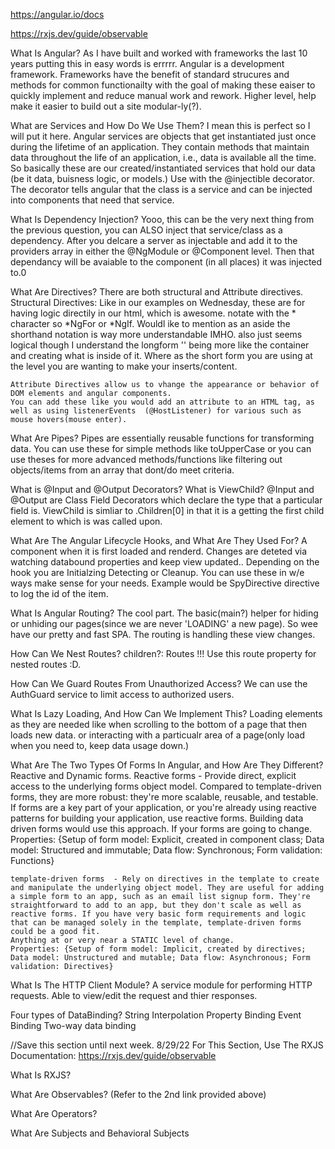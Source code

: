 https://angular.io/docs

https://rxjs.dev/guide/observable

What Is Angular?
    As I have built and worked with frameworks the last 10 years putting this in easy words is errrrr.
    Angular is a development framework.
    Frameworks have the benefit of standard strucures and methods for common functionailty with the goal of making these eaiser to quickly implement and reduce manual work and rework.
    Higher level, help make it easier to build out a site modular-ly(?).  

What are Services and How Do We Use Them?
    I mean this is perfect so I will put it here. 
    Angular services are objects that get instantiated just once during the lifetime of an application. They contain methods that maintain data throughout the life of an application, i.e., data is available all the time. 
    So basically these are our created/instantiated services that hold our data (be it data, buisness logic, or models.)
    Use with the @injectible decorator. The decorator tells angular that the class is a service and can be injected into components that need that service.

 What Is Dependency Injection?
    Yooo, this can be the very next thing from the previous question, you can ALSO inject that service/class as a dependency.
    After you delcare a server as injectable and add it to the providers array in either the @NgModule or @Component level.
    Then that dependancy will be avaiable to the component (in all places) it was injected to.0

What Are Directives?
    There are both structural and Attribute directives.
    Structural Directives:
    Like in our examples on Wednesday, these are for having logic directily in our html, which is awesome. notate with the * character so *NgFor or *NgIf.
    Wouldl ike to mention as an aside the shorthand notation is way more understandable IMHO. also just seems logical though I understand the longform '<ng-template>'
    being more like the container and creating what is inside of it. Where as the short form you are using at the level you are wanting to make your inserts/content.

    Attribute Directives allow us to vhange the appearance or behavior of DOM elements and angular components.
    You can add these like you would add an attribute to an HTML tag, as well as using listenerEvents  (@HostListener) for various such as mouse hovers(mouse enter).

What Are Pipes?
    Pipes are essentially reusable functions for transforming data.
	You can use these for simple methods like toUpperCase or you can use theses for more advanced methods/functions like filtering out objects/items from an array that dont/do meet criteria.


What is @Input and @Output Decorators? What is ViewChild?
    @Input and @Output are Class Field Decorators which declare the type that a particular field is.
    ViewChild is simliar to .Children[0] in that it is a getting the first child element to which is was called upon.

What Are The Angular Lifecycle Hooks, and What Are They Used For?
    A component when it is first loaded and renderd. Changes are deteted via watching databound properties and keep view updated..
    Depending on the hook you are Initialzing Detecting or Cleanup. You can use these in w/e ways make sense for your needs.  Example would be SpyDirective directive to log the id of the item.

What Is Angular Routing?
    The cool part. The basic(main?) helper for hiding or unhiding our pages(since we are never 'LOADING' a new page). So wee have our pretty and fast SPA.
    The routing is handling these view changes.

How Can We Nest Routes?
    children?: Routes !!!  Use this route property for nested routes :D.

How Can We Guard Routes From Unauthorized Access?
    We can use the AuthGuard service to limit access to authorized users.

What Is Lazy Loading, And How Can We Implement This?
    Loading elements as they are needed like when scrolling to the bottom of a page that then loads new data. or interacting with a particualr area of a page(only load when you need to, keep data usage down.)

What Are The Two Types Of Forms In Angular, and How Are They Different?
    Reactive and Dynamic forms.
    Reactive forms         - Provide direct, explicit access to the underlying forms object model. Compared to template-driven forms, they are more robust: they're more scalable, reusable, and testable. If forms are a key part of your application, or you're already using reactive patterns for building your application, use reactive forms. 
    Building data driven forms would use this approach. If your forms are going to change.
    Properties: {Setup of form model: Explicit, created in component class; Data model: Structured and immutable; Data flow: Synchronous; Form validation: Functions}

    template-driven forms  - Rely on directives in the template to create and manipulate the underlying object model. They are useful for adding a simple form to an app, such as an email list signup form. They're straightforward to add to an app, but they don't scale as well as reactive forms. If you have very basic form requirements and logic that can be managed solely in the template, template-driven forms could be a good fit.
    Anything at or very near a STATIC level of change.
    Properties: {Setup of form model: Implicit, created by directives; Data model: Unstructured and mutable; Data flow: Asynchronous; Form validation: Directives}

What Is The HTTP Client Module?
    A service module for performing HTTP requests. Able to view/edit the request and thier responses.


Four types of DataBinding?
String Interpolation
Property Binding
Event Binding
Two-way data binding


<!-- Section saved for next week as INSTRUCTED! caps are fun. -->
//Save this section until next week. 8/29/22
For This Section, Use The RXJS Documentation: https://rxjs.dev/guide/observable

What Is RXJS?
    

 What Are Observables? (Refer to the 2nd link provided above)
    

What Are Operators?
    

What Are Subjects and Behavioral Subjects









